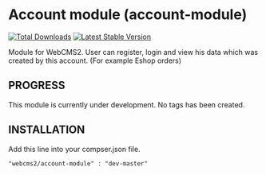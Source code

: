 Account module (account-module)
===============================

[![Total Downloads](https://poser.pugx.org/webcms2/account-module/downloads.png)](https://packagist.org/packages/webcms2/account-module)
[![Latest Stable Version](https://poser.pugx.org/webcms2/account-module/v/stable.png)](https://github.com/webcms2/account-module/releases)

Module for WebCMS2. User can register, login and view his data which was created by this account. (For example Eshop orders) 

PROGRESS
--------

This module is currently under development. No tags has been created.

INSTALLATION
-----------

Add this line into your compser.json file.

```
"webcms2/account-module" : "dev-master"
```
